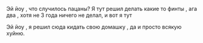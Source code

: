 Эй йоу , что случилось пацаны? 
Я тут решил делать какие то финты , ага два , хотя не 3 года ничего не делал, и вот я тут 
<!---
DarkerFF0000/DarkerFF0000 is a ✨ special ✨ repository because its `README.md` (this file) appears on your GitHub profile.
You can click the Preview link to take a look at your changes.
--->
Эй йоу , я решил сюда кидать свою домашку , да и просто всякую хуйню.
